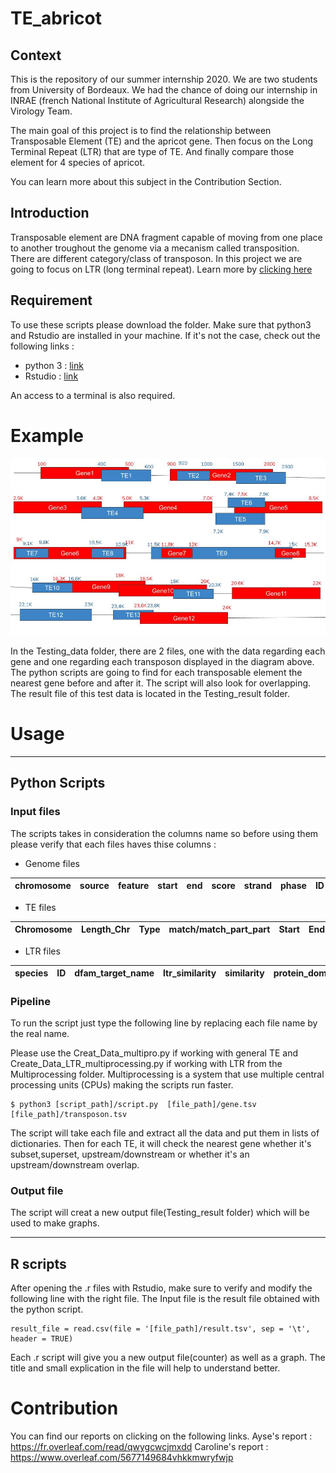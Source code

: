 # TE_abricot

## Context
This is the repository of our summer internship 2020. We are two students from University of Bordeaux. We had the chance of doing our internship in INRAE (french National Institute of Agricultural Research) alongside the Virology Team.

The main goal of this project is to find the relationship between Transposable Element (TE) and the apricot gene. Then focus on the Long Terminal Repeat (LTR) that are type of TE. And finally compare those element for 4 species of apricot.

You can learn more about this subject in the Contribution Section.

## Introduction 
Transposable element are DNA fragment capable of moving from one place to another troughout the genome  via a mecanism called transposition. 
There are different category/class of transposon. In this project we are going to focus on LTR (long terminal repeat). Learn more by [clicking here ](https://www.ncbi.nlm.nih.gov/pmc/articles/PMC2874221/)

## Requirement

To use these scripts please download the folder. Make sure that python3 and Rstudio are installed in your machine. If it's not the case, check out the following links :
- python 3 : [link](https://www.python.org/downloads/)
- Rstudio : [link](https://rstudio.com/products/rstudio/download/)

An access to a terminal is also required.

# Example 
![alt text](https://raw.githubusercontent.com/Ayse1006/TE_abricot/master/Testing_data/diagram_gene_te.jpg)

In the Testing_data folder, there are 2 files, one with the data regarding each gene and one regarding each transposon displayed in the diagram above. The python scripts are going to find for each transposable element the nearest gene before and after it. The script will also look for overlapping. The result file of this test data is located in the Testing_result folder. 

# Usage
-----------------------
## Python Scripts 
### Input files
The scripts takes in consideration the columns name so before using them please verify that each files haves thise columns : 

* Genome files

chromosome | source | feature | start | end | score | strand | phase | ID | Attributes | 
--- | --- | --- | --- |--- |--- |--- |--- |--- |--- 

* TE files

Chromosome | Length_Chr | Type | match/match_part_part | Start | End | Length | Frame | Attribute | Code | Class | TE_name | TE_Status |
--- | --- | --- | --- |--- |--- |--- |--- |--- |--- |--- |--- |--- 

* LTR files

species | ID | dfam_target_name | ltr_similarity | similarity | protein_domain | orfs | chromosome | start | end | strand | width | annotation | pred_tool | frame | score |
--- | --- | --- | --- |--- |--- |--- |--- |--- |--- |--- |--- | --- | --- | --- |---

### Pipeline

To run the script just type the following line by replacing each file name by the real name.

Please use the Creat_Data_multipro.py if working with general TE and Create_Data_LTR_multiprocessing.py if working with LTR from the Multiprocessing folder. Multiprocessing is a system that use multiple central processing units (CPUs) making the scripts run faster.

```
$ python3 [script_path]/script.py  [file_path]/gene.tsv  [file_path]/transposon.tsv

```
The script will take each file and extract all the data and put them in lists of dictionaries. Then for each TE, it will check the nearest gene whether it's subset,superset, upstream/downstream or whether it's an upstream/downstream overlap.

### Output file

The script will creat a new output file(Testing_result folder) which will be used to make graphs.

-----------------------
## R scripts
After opening the .r files with Rstudio, make sure to verify and modify the following line with the right file. The Input file is the result file obtained with the python script.

```
result_file = read.csv(file = '[file_path]/result.tsv', sep = '\t', header = TRUE)
```
Each .r script will give you a new output file(counter) as well as a graph. The title and small explication in the file  will help to understand better.

# Contribution
You can find our reports on clicking on the following links.
Ayse's report :  https://fr.overleaf.com/read/qwygcwcjmxdd
Caroline's report :  https://www.overleaf.com/5677149684vhkkmwryfwjp





